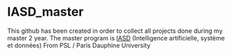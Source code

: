 # IASD_master

This github has been created in order to collect all projects done during my master 2 year.
The master program is [IASD](https://www.lamsade.dauphine.fr/wp/iasd/en/) (Intelligence artificielle, système et données)  From PSL / Paris Dauphine University
